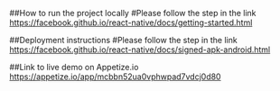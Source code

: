 ##How to run the project locally
#Please follow the step in the link 
https://facebook.github.io/react-native/docs/getting-started.html

##Deployment instructions
#Please follow the step in the link
https://facebook.github.io/react-native/docs/signed-apk-android.html 

##Link to live demo on Appetize.io 
https://appetize.io/app/mcbbn52ua0vphwpad7vdcj0d80 

